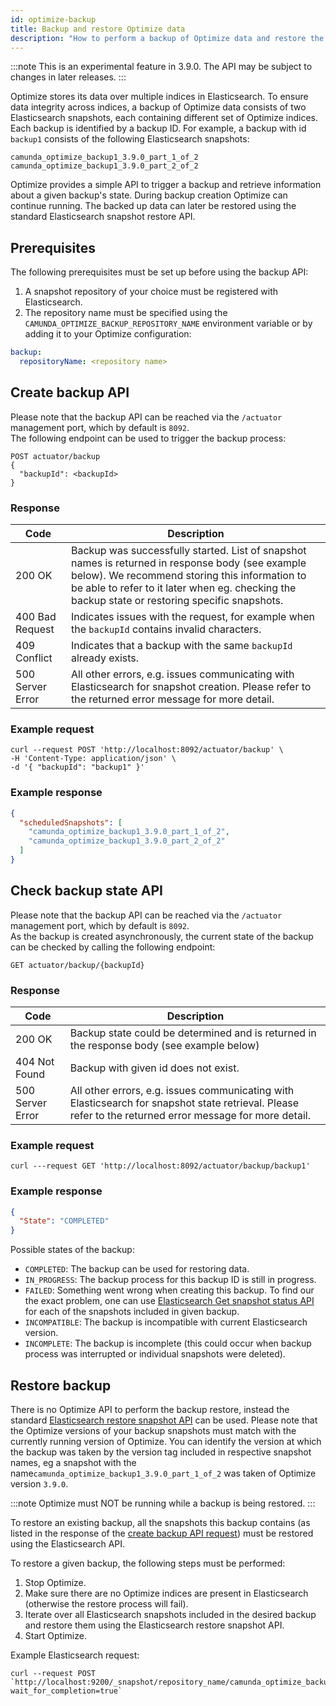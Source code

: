 ```yaml
---
id: optimize-backup
title: Backup and restore Optimize data
description: "How to perform a backup of Optimize data and restore the backup."
---
```


:::note
This is an experimental feature in 3.9.0. The API may be subject to changes in later releases.
:::

Optimize stores its data over multiple indices in Elasticsearch. To ensure data integrity across indices, a backup of Optimize data consists of two Elasticsearch snapshots, each containing different set of Optimize indices. Each backup is identified by a backup ID. For example, a backup with id `backup1` consists of the following Elasticsearch snapshots:

```
camunda_optimize_backup1_3.9.0_part_1_of_2
camunda_optimize_backup1_3.9.0_part_2_of_2
```

Optimize provides a simple API to trigger a backup and retrieve information about a given backup's state. During backup creation Optimize can continue running. The backed up data can later be restored using the standard Elasticsearch snapshot restore API.

## Prerequisites

The following prerequisites must be set up before using the backup API:

1. A snapshot repository of your choice must be registered with Elasticsearch.
2. The repository name must be specified using the `CAMUNDA_OPTIMIZE_BACKUP_REPOSITORY_NAME` environment variable or by adding it to your Optimize configuration:

```yaml
backup:
  repositoryName: <repository name>
```

## Create backup API

Please note that the backup API can be reached via the `/actuator` management port, which by default is `8092`.  
The following endpoint can be used to trigger the backup process:

```
POST actuator/backup
{
  "backupId": <backupId>
}
```

### Response

| Code             | Description                                                                                                                                                                                                                                         |
| ---------------- | --------------------------------------------------------------------------------------------------------------------------------------------------------------------------------------------------------------------------------------------------- |
| 200 OK           | Backup was successfully started. List of snapshot names is returned in response body (see example below). We recommend storing this information to be able to refer to it later when eg. checking the backup state or restoring specific snapshots. |
| 400 Bad Request  | Indicates issues with the request, for example when the `backupId` contains invalid characters.                                                                                                                                                     |
| 409 Conflict     | Indicates that a backup with the same `backupId` already exists.                                                                                                                                                                                    |
| 500 Server Error | All other errors, e.g. issues communicating with Elasticsearch for snapshot creation. Please refer to the returned error message for more detail.                                                                                                   |

### Example request

```
curl --request POST 'http://localhost:8092/actuator/backup' \
-H 'Content-Type: application/json' \
-d '{ "backupId": "backup1" }'
```

### Example response

```json
{
  "scheduledSnapshots": [
    "camunda_optimize_backup1_3.9.0_part_1_of_2",
    "camunda_optimize_backup1_3.9.0_part_2_of_2"
  ]
}
```

## Check backup state API

Please note that the backup API can be reached via the `/actuator` management port, which by default is `8092`.  
As the backup is created asynchronously, the current state of the backup can be checked by calling the following endpoint:

```
GET actuator/backup/{backupId}
```

### Response

| Code             | Description                                                                                                                                              |
| ---------------- | -------------------------------------------------------------------------------------------------------------------------------------------------------- |
| 200 OK           | Backup state could be determined and is returned in the response body (see example below)                                                                |
| 404 Not Found    | Backup with given id does not exist.                                                                                                                     |
| 500 Server Error | All other errors, e.g. issues communicating with Elasticsearch for snapshot state retrieval. Please refer to the returned error message for more detail. |

### Example request

```
curl ---request GET 'http://localhost:8092/actuator/backup/backup1'
```

### Example response

```json
{
  "State": "COMPLETED"
}
```

Possible states of the backup:

- `COMPLETED`: The backup can be used for restoring data.
- `IN_PROGRESS`: The backup process for this backup ID is still in progress.
- `FAILED`: Something went wrong when creating this backup. To find our the exact problem, one can use [Elasticsearch Get snapshot status API](https://www.elastic.co/guide/en/elasticsearch/reference/current/get-snapshot-status-api.html) for each of the snapshots included in given backup.
- `INCOMPATIBLE`: The backup is incompatible with current Elasticsearch version.
- `INCOMPLETE`: The backup is incomplete (this could occur when backup process was interrupted or individual snapshots were deleted).

## Restore backup

There is no Optimize API to perform the backup restore, instead the standard [Elasticsearch restore snapshot API](https://www.elastic.co/guide/en/elasticsearch/reference/current/restore-snapshot-api.html) can be used. Please note that the Optimize versions of your backup snapshots must match with the currently running version of Optimize. You can identify the version at which the backup was taken by the version tag included in respective snapshot names, eg a snapshot with the name`camunda_optimize_backup1_3.9.0_part_1_of_2` was taken of Optimize version `3.9.0`.

:::note
Optimize must NOT be running while a backup is being restored.
:::

To restore an existing backup, all the snapshots this backup contains (as listed in the response of the [create backup API request](#example-response)) must be restored using the Elasticsearch API.

To restore a given backup, the following steps must be performed:

1. Stop Optimize.
2. Make sure there are no Optimize indices are present in Elasticsearch (otherwise the restore process will fail).
3. Iterate over all Elasticsearch snapshots included in the desired backup and restore them using the Elasticsearch restore snapshot API.
4. Start Optimize.

Example Elasticsearch request:

```
curl --request POST `http://localhost:9200/_snapshot/repository_name/camunda_optimize_backup1_3.9.0_part_1_of_2/_restore?wait_for_completion=true`
```
